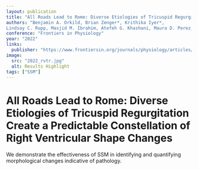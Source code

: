 ```yaml
---
layout: publication
title: "All Roads Lead to Rome: Diverse Etiologies of Tricuspid Regurgitation Create a Predictable Constellation of Right Ventricular Shape Changes"
authors: "Benjamin A. Orkild, Brian Zenger*, Krithika Iyer*,
Lindsay C. Rupp, Masjid M. Ibrahim, Atefeh G. Khashani, Maura D. Perez, Markus D. Foote, Jake A. Bergquist, Alan K. Morris, Shireen Elhabian and others"
conference: "Frontiers in Physiology"
year: "2022"
links: 
  publisher: "https://www.frontiersin.org/journals/physiology/articles/10.3389/fphys.2022.908552/full"
image:
  src: "2022_rvtr.jpg"
  alt: Results Highlight
tags: ["SSM"]
---
```


# All Roads Lead to Rome: Diverse Etiologies of Tricuspid Regurgitation Create a Predictable Constellation of Right Ventricular Shape Changes

We demonstrate the effectiveness of SSM in identifying and quantifying morphological changes indicative of pathology. 